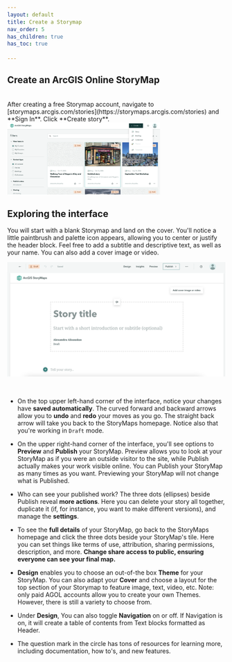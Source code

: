 ```yaml
---
layout: default
title: Create a Storymap
nav_order: 5
has_children: true
has_toc: true

---
```

## Create an ArcGIS Online StoryMap
<br>
After creating a free Storymap account, navigate to [storymaps.arcgis.com/stories](https://storymaps.arcgis.com/stories) and **Sign In**. Click **Create story**.
    
<br>

<img src="images/storymap_create.png" style="width:70%">

## Exploring the interface 
You will start with a blank Storymap and land on the cover. You'll notice a little paintbrush and palette icon appears, allowing you to center or justify the header block. Feel free to add a subtitle and descriptive text, as well as your name. You can also add a cover image or video. 
<br>

![story title](./images/storymap_cover.png)

<br>

- On the top upper left-hand corner of the interface, notice your changes have **saved automatically**. The curved forward and backward arrows allow you to **undo** and **redo** your moves as you go. The straight back arrow will take you back to the StoryMaps homepage. Notice also that you're working in ```Draft``` mode. 

- On the upper right-hand corner of the interface, you'll see options to **Preview** and **Publish** your StoryMap. Preview allows you to look at your StoryMap as if you were an outside visitor to the site, while Publish actually makes your work visible online. You can Publish your StoryMap as many times as you want. Previewing your StoryMap will not change what is Published. 

- Who can see your published work? The three dots (ellipses) beside Publish reveal **more actions**. Here you can delete your story all together, duplicate it (if, for instance, you want to make different versions), and manage the **settings**. 

- To see the **full details** of your StoryMap, go back to the StoryMaps homepage and click the three dots beside your StoryMap's tile. Here you can set things like terms of use, attribution, sharing permissions, description, and more. **Change share access to public, ensuring everyone can see your final map.**

- **Design** enables you to choose an out-of-the box **Theme** for your StoryMap. You can also adapt your **Cover** and choose a layout for the top section of your Storymap to feature image, text, video, etc. Note: only paid AGOL accounts allow you to create your own Themes. However, there is still a variety to choose from.

- Under **Design**, You can also toggle **Navigation** on or off. If Navigation is on, it will create a table of contents from Text blocks formatted as Header.

- The question mark in the circle has tons of resources for learning more, including documentation, how to's, and new features.

<br>
